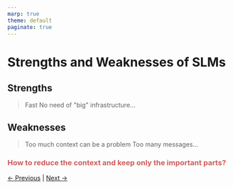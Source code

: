 ```yaml
---
marp: true
theme: default
paginate: true
---
```

<style>
.dodgerblue {
  color: dodgerblue;
}
.indianred {
  color: indianred;
}
.forestgreen {
  color: forestgreen;
}
</style>
# Strengths and Weaknesses of SLMs

## Strengths
> Fast
> No need of "big" infrastructure...

## Weaknesses
> Too much context can be a problem
> Too many messages...

###  <span class="indianred">How to reduce the context and keep only the important parts?</span>

[← Previous](../3-more-context-personality-and-background/003-personality-and-soul.md) | [Next →](../../../002-first-let-s-talk-about-rag/000-what-is-rag.md)
